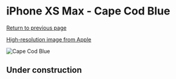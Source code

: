 # iPhone XS Max - Cape Cod Blue

[Return to previous page](/iphone_x)

[High-resolution image from Apple](https://store.storeimages.cdn-apple.com/8756/as-images.apple.com/is/MTEW2?wid=4500&hei=4500&fmt=png)

<div style="width: 500px"><img src="/almost_uncompressed/MTEW2.webp" alt="Cape Cod Blue"></div>

## Under construction
